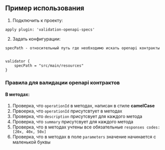 ## Пример использования
1. Подключить к проекту:
```
apply plugin: 'validation-openapi-specs'
```
2. Задать конфигурации:
```
specPath - относительный путь где необходимо искать openapi контракты


validator {
    specPath = "src/main/resources"
}
```

### Правила для валидации openapi контрактов
#### В методах:
1. Проверка, что `operationId` в методах, написан в стиле **camelCase**
2. Првоерка, что `operationId` присутсвтует в методах
3. Проверка, что `description` присутсвует для каждого метода
4. Проверка, что `summary` присутсвует для каждого метода
5. Проверка, что в методах учтены все обязательные `responses codes: [20x, 40x, 50x]`
6. Проверка, что в методах в поле `parameters` значение начинается с маленькой буквы